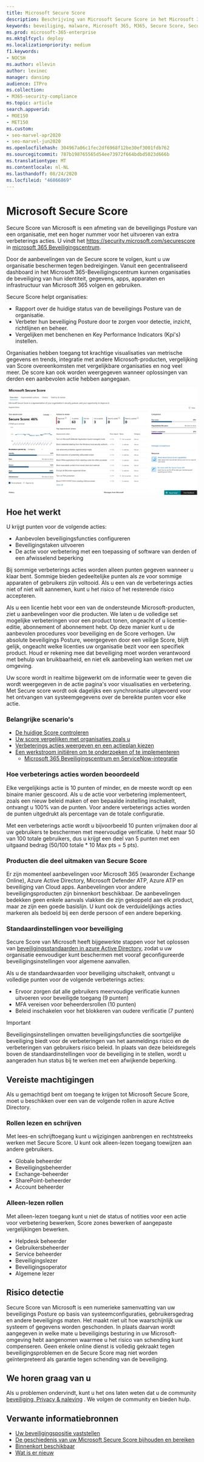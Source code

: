 ```yaml
---
title: Microsoft Secure Score
description: Beschrijving van Microsoft Secure Score in het Microsoft 365-Beveiligingscentrum, hoe u uw beveiligings Posture kunt verbeteren en welke beveiligingsbeheerders kunnen verwachten.
keywords: beveiliging, malware, Microsoft 365, M365, Secure Score, Security Center, verbeterings acties
ms.prod: microsoft-365-enterprise
ms.mktglfcycl: deploy
ms.localizationpriority: medium
f1.keywords:
- NOCSH
ms.author: ellevin
author: levinec
manager: dansimp
audience: ITPro
ms.collection:
- M365-security-compliance
ms.topic: article
search.appverid:
- MOE150
- MET150
ms.custom:
- seo-marvel-apr2020
- seo-marvel-jun2020
ms.openlocfilehash: 304967a06c1fec2df6968f12be30ef3001fdb762
ms.sourcegitcommit: 787b198765565d54ee73972f664bdbd5023d666b
ms.translationtype: MT
ms.contentlocale: nl-NL
ms.lasthandoff: 08/24/2020
ms.locfileid: "46866869"
---
```

# <a name="microsoft-secure-score"></a>Microsoft Secure Score

Secure Score van Microsoft is een afmeting van de beveiligings Posture van een organisatie, met een hoger nummer voor het uitvoeren van extra verbeterings acties. U vindt het https://security.microsoft.com/securescore in [microsoft 365 Beveiligingscentrum](overview-security-center.md).

Door de aanbevelingen van de Secure score te volgen, kunt u uw organisatie beschermen tegen bedreigingen. Vanuit een gecentraliseerd dashboard in het Microsoft 365-Beveiligingscentrum kunnen organisaties de beveiliging van hun identiteit, gegevens, apps, apparaten en infrastructuur van Microsoft 365 volgen en gebruiken.

Secure Score helpt organisaties:  

* Rapport over de huidige status van de beveiligings Posture van de organisatie.
* Verbeter hun beveiliging Posture door te zorgen voor detectie, inzicht, richtlijnen en beheer.  
* Vergelijken met benchenen en Key Performance Indicators (Kpi's) instellen.

Organisaties hebben toegang tot krachtige visualisaties van metrische gegevens en trends, integratie met andere Microsoft-producten, vergelijking van Score overeenkomsten met vergelijkbare organisaties en nog veel meer. De score kan ook worden weergegeven wanneer oplossingen van derden een aanbevolen actie hebben aangegaan.

![Startpagina beveiligde Score](../../media/secure-score/secure-score-homepage-new.png)

## <a name="how-it-works"></a>Hoe het werkt

U krijgt punten voor de volgende acties:

- Aanbevolen beveiligingsfuncties configureren
- Beveiligingstaken uitvoeren
- De actie voor verbetering met een toepassing of software van derden of een afwisselend beperking

Bij sommige verbeterings acties worden alleen punten gegeven wanneer u klaar bent. Sommige bieden gedeeltelijke punten als ze voor sommige apparaten of gebruikers zijn voltooid. Als u een van de verbeterings acties niet of niet wilt aannemen, kunt u het risico of het resterende risico accepteren.

Als u een licentie hebt voor een van de ondersteunde Microsoft-producten, ziet u aanbevelingen voor die producten. We laten u de volledige set mogelijke verbeteringen voor een product tonen, ongeacht of u licentie-editie, abonnement of abonnement hebt. Op deze manier kunt u de aanbevolen procedures voor beveiliging en de Score verhogen. Uw absolute beveiligings Posture, weergegeven door een veilige Score, blijft gelijk, ongeacht welke licenties uw organisatie bezit voor een specifiek product. Houd er rekening mee dat beveiliging moet worden verantwoord met behulp van bruikbaarheid, en niet elk aanbeveling kan werken met uw omgeving.

Uw score wordt in realtime bijgewerkt om de informatie weer te geven die wordt weergegeven in de actie pagina's voor visualisaties en verbetering. Met Secure score wordt ook dagelijks een synchronisatie uitgevoerd voor het ontvangen van systeemgegevens over de bereikte punten voor elke actie.

### <a name="key-scenarios"></a>Belangrijke scenario's

- [De huidige Score controleren](microsoft-secure-score-improvement-actions.md#check-your-current-score)
- [Uw score vergelijken met organisaties zoals u](microsoft-secure-score-history-metrics-trends.md#compare-your-score-to-organizations-like-yours)
- [Verbeterings acties weergeven en een actieplan kiezen](microsoft-secure-score-improvement-actions.md#take-action-to-improve-your-score)
- [Een werkstroom initiëren om te onderzoeken of te implementeren](microsoft-secure-score-improvement-actions.md#view-improvement-action-details)
    - [Microsoft 365 Beveiligingscentrum en ServiceNow-integratie](tickets-security-center.md)

### <a name="how-improvement-actions-are-scored"></a>Hoe verbeterings acties worden beoordeeld

Elke vergelijkings actie is 10 punten of minder, en de meeste wordt op een binaire manier gescoord. Als u de actie voor verbetering implementeert, zoals een nieuw beleid maken of een bepaalde instelling inschakelt, ontvangt u 100% van de punten. Voor andere verbeterings acties worden de punten uitgedrukt als percentage van de totale configuratie.

Met een verbeterings actie wordt u bijvoorbeeld 10 punten vrijmaken door al uw gebruikers te beschermen met meervoudige verificatie. U hebt maar 50 van 100 totale gebruikers, dus u krijgt een deel van 5 punten met een uitgaand bedrag (50/100 totale * 10 Max pts = 5 pts).

### <a name="products-included-in-secure-score"></a>Producten die deel uitmaken van Secure Score

Er zijn momenteel aanbevelingen voor Microsoft 365 (waaronder Exchange Online), Azure Active Directory, Microsoft Defender ATP, Azure ATP en beveiliging van Cloud apps. Aanbevelingen voor andere beveiligingsproducten zijn binnenkort beschikbaar. De aanbevelingen bedekken geen enkele aanvals vlakken die zijn gekoppeld aan elk product, maar ze zijn een goede basislijn. U kunt ook de verduidelijkings acties markeren als bedoeld bij een derde persoon of een andere beperking.

### <a name="security-defaults"></a>Standaardinstellingen voor beveiliging

Secure Score van Microsoft heeft bijgewerkte stappen voor het oplossen van [beveiligingsstandaarden in azure Active Directory](https://docs.microsoft.com/azure/active-directory/fundamentals/concept-fundamentals-security-defaults), zodat u uw organisatie eenvoudiger kunt beschermen met vooraf geconfigureerde beveiligingsinstellingen voor algemene aanvallen.

Als u de standaardwaarden voor beveiliging uitschakelt, ontvangt u volledige punten voor de volgende verbeterings acties:

- Ervoor zorgen dat alle gebruikers meervoudige verificatie kunnen uitvoeren voor beveiligde toegang (9 punten)
- MFA vereisen voor beheerdersrollen (10 punten)
- Beleid inschakelen voor het blokkeren van oudere verificatie (7 punten)

>[!IMPORTANT]
>Beveiligingsinstellingen omvatten beveiligingsfuncties die soortgelijke beveiliging biedt voor de verbeteringen van het aanmeldings risico en de verbeteringen van gebruikers risico beleid. In plaats van deze beleidsregels boven de standaardinstellingen voor de beveiliging in te stellen, wordt u aangeraden hun status bij te werken met een afwijkende beperking.

## <a name="required-permissions"></a>Vereiste machtigingen

Als u gemachtigd bent om toegang te krijgen tot Microsoft Secure Score, moet u beschikken over een van de volgende rollen in azure Active Directory.

### <a name="read-and-write-roles"></a>Rollen lezen en schrijven

Met lees-en schrijftoegang kunt u wijzigingen aanbrengen en rechtstreeks werken met Secure Score. U kunt ook alleen-lezen toegang toewijzen aan andere gebruikers.

* Globale beheerder
* Beveiligingsbeheerder
* Exchange-beheerder
* SharePoint-beheerder
* Account beheerder

### <a name="read-only-roles"></a>Alleen-lezen rollen

Met alleen-lezen toegang kunt u niet de status of notities voor een actie voor verbetering bewerken, Score zones bewerken of aangepaste vergelijkingen bewerken.

* Helpdesk beheerder
* Gebruikersbeheerder
* Service beheerder
* Beveiligingslezer
* Beveiligingsoperator
* Algemene lezer

## <a name="risk-awareness"></a>Risico detectie

Secure Score van Microsoft is een numerieke samenvatting van uw beveiligings Posture op basis van systeemconfiguraties, gebruikersgedrag en andere beveiligings maten. Het maakt niet uit hoe waarschijnlijk uw systeem of gegevens worden geschonden. In plaats daarvan wordt aangegeven in welke mate u beveiligings besturing in uw Microsoft-omgeving hebt aangenomen waarmee u het risico van schending kunt compenseren. Geen enkele online dienst is volledig gekraakt tegen beveiligingsproblemen en de Secure Score mag niet worden geïnterpreteerd als garantie tegen schending van de beveiliging.

## <a name="we-want-to-hear-from-you"></a>We horen graag van u

Als u problemen ondervindt, kunt u het ons laten weten dat u de community [beveiliging, Privacy & naleving](https://techcommunity.microsoft.com/t5/Security-Privacy-Compliance/bd-p/security_privacy) . We volgen de community en bieden hulp.

## <a name="related-resources"></a>Verwante informatiebronnen

- [Uw beveiligingspositie vaststellen](microsoft-secure-score-improvement-actions.md)
- [De geschiedenis van uw Microsoft Secure Score bijhouden en bereiken](microsoft-secure-score-history-metrics-trends.md)
- [Binnenkort beschikbaar](microsoft-secure-score-whats-coming.md)
- [Wat is er nieuw](microsoft-secure-score-whats-new.md)
